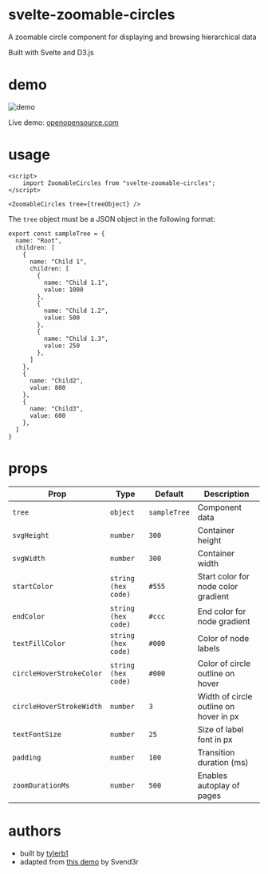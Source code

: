 # svelte-zoomable-circles

A zoomable circle component for displaying and browsing hierarchical data

Built with Svelte and D3.js

# demo

![demo](https://i.imgur.com/Yi82D5L.gif)

Live demo: [openopensource.com](https://github.com/tylerb1) 

# usage

```
<script>
	import ZoomableCircles from "svelte-zoomable-circles";
</script>

<ZoomableCircles tree={treeObject} />
```

The `tree` object must be a JSON object in the following format:

```
export const sampleTree = {
  name: "Root",
  children: [
    {
      name: "Child 1",
      children: [
        {
          name: "Child 1.1",
          value: 1000
        },
        {
          name: "Child 1.2",
          value: 500
        },
        {
          name: "Child 1.3",
          value: 250
        },
      ]
    },
    {
      name: "Child2",
      value: 800
    },
    {
      name: "Child3",
      value: 600
    },
  ]
}

```

# props

| Prop                      | Type                  | Default         | Description                                   | 
|---------------------------|-----------------------|-----------------|-----------------------------------------------|
| `tree`                    | `object`              | `sampleTree`    | Component data                                |
| `svgHeight`               | `number`              | `300`           | Container height                              |
| `svgWidth`                | `number`              | `300`           | Container width                               |
| `startColor`              | `string (hex code)`   | `#555`          | Start color for node color gradient           |
| `endColor`                | `string (hex code)`   | `#ccc`          | End color for node gradient                   |
| `textFillColor`           | `string (hex code)`   | `#000`          | Color of node labels                          |
| `circleHoverStrokeColor`  | `string (hex code)`   | `#000`          | Color of circle outline on hover              |
| `circleHoverStrokeWidth`  | `number`              | `3`             | Width of circle outline on hover in px        |
| `textFontSize`            | `number`              | `25`            | Size of label font in px                      |
| `padding`                 | `number`              | `100`           | Transition duration (ms)                      |
| `zoomDurationMs`          | `number`              | `500`           | Enables autoplay of pages                     |

# authors

- built by [tylerb1](https://github.com/tylerb1) 
- adapted from [this demo](https://svend3r.dev/charts/circlePack) by Svend3r
